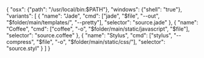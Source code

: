 {
    "osx": {"path": "/usr/local/bin:$PATH"},
    "windows": {"shell": "true"},
    "variants": [
        {
            "name": "Jade",
            "cmd": ["jade", "$file", "--out", "$folder/main/templates/", "--pretty"],
            "selector": "source.jade"
        },
        {
            "name": "Coffee",
            "cmd": ["coffee", "-o", "$folder/main/static/javascript", "$file"],
            "selector": "source.coffee"
        },
        {
            "name": "Stylus",
            "cmd": ["stylus", "--compress", "$file", "-o", "$folder/main/static/css/"],
            "selector": "source.styl"
        }
    ]
}